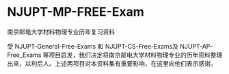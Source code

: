 # NJUPT-MP-FREE-Exam
南京邮电大学材料物理专业历年复习资料

受 NJUPT-General-Free-Exams 和 NJUPT-CS-Free-Exams及 NJUPT-AP-Free_Exams 等项目启发，我们决定将南京邮电大学材料物理专业的历年资料整理出来，以利后人。上述两项目对本资料集有重要影响，在这里向他们表示感谢。

